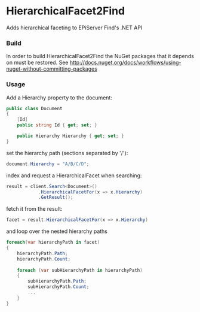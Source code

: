 HierarchicalFacet2Find
===============

Adds hierarchical faceting to EPiServer Find's .NET API

### Build

In order to build HierarchicalFacet2Find the NuGet packages that it depends on must be restored.
See http://docs.nuget.org/docs/workflows/using-nuget-without-committing-packages

### Usage

Add a Hierarchy property to the document:

```c#
public class Document
{
    [Id]
    public string Id { get; set; }

    public Hierarchy Hierarchy { get; set; }
}
```

set the hierarchy path (sections separated by '/'):

```c#
document.Hierarchy = "A/B/C/D";
```

index and request a HierarchicalFacet when searching:

```c#
result = client.Search<Document>()
            .HierarchicalFacetFor(x => x.Hierarchy)
            .GetResult();
```

fetch it from the result:

```c#
facet = result.HierarchicalFacetFor(x => x.Hierarchy)
```

and loop over the nested hierarchy paths

```c#
foreach(var hierarchyPath in facet)
{
    hierarchyPath.Path;
    hierarchyPath.Count;
                
    foreach (var subHierarchyPath in hierarchyPath)
    {
        subHierarchyPath.Path;
        subHierarchyPath.Count;
        ...
    }
}
```